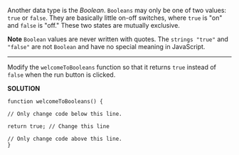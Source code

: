 Another data type is the *Boolean*. `Booleans` may only be one of two values: `true` or `false`. They are basically little on-off switches, where `true` is "on" and `false` is "off." These two states are mutually exclusive.

**Note**
`Boolean` values are never written with quotes. The `strings "true"` and `"false"` are not `Boolean` and have no special meaning in JavaScript.

---

Modify the `welcomeToBooleans` function so that it returns `true` instead of `false` when the run button is clicked.

**SOLUTION**

```
function welcomeToBooleans() {

// Only change code below this line.

return true; // Change this line

// Only change code above this line.
}
```
